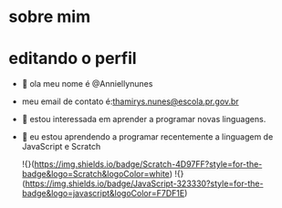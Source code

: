 # sobre mim
# editando o perfil
- 👋 ola meu nome é @Anniellynunes 
- meu email de contato é:thamirys.nunes@escola.pr.gov.br
- 👀 estou interessada em aprender a programar novas linguagens.
- 🌱 eu estou aprendendo a programar recentemente a linguagem de JavaScript e Scratch

	!{}(https://img.shields.io/badge/Scratch-4D97FF?style=for-the-badge&logo=Scratch&logoColor=white)
	!{}(https://img.shields.io/badge/JavaScript-323330?style=for-the-badge&logo=javascript&logoColor=F7DF1E)
